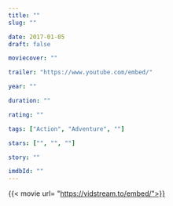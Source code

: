 ```yaml
---
title: ""
slug: ""

date: 2017-01-05
draft: false

moviecover: ""

trailer: "https://www.youtube.com/embed/"

year: ""

duration: ""

rating: ""

tags: ["Action", "Adventure", ""]

stars: ["", "", ""]

story: ""

imdbId: ""
---
```


{{< movie url= "https://vidstream.to/embed/">}}
